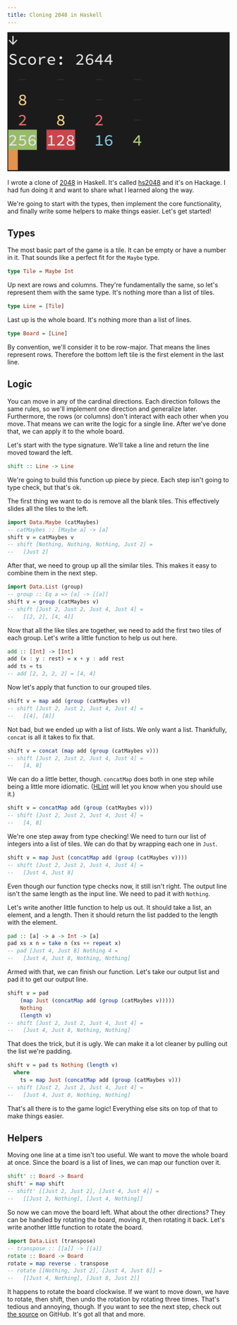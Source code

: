 ```yaml
---
title: Cloning 2048 in Haskell
---
```


![A screenshot of hs2048][1]

I wrote a clone of [2048][2] in Haskell. It's called [hs2048][3] and it's on
Hackage. I had fun doing it and want to share what I learned along the way.

We're going to start with the types, then implement the core functionality, and
finally write some helpers to make things easier. Let's get started!

## Types

The most basic part of the game is a tile. It can be empty or have a number in
it. That sounds like a perfect fit for the `Maybe` type.

``` hs
type Tile = Maybe Int
```

Up next are rows and columns. They're fundamentally the same, so let's
represent them with the same type. It's nothing more than a list of tiles.

``` hs
type Line = [Tile]
```

Last up is the whole board. It's nothing more than a list of lines.

``` hs
type Board = [Line]
```

By convention, we'll consider it to be row-major. That means the lines
represent rows. Therefore the bottom left tile is the first element in the last
line.

## Logic

You can move in any of the cardinal directions. Each direction follows the same
rules, so we'll implement one direction and generalize later. Furthermore, the
rows (or columns) don't interact with each other when you move. That means we
can write the logic for a single line. After we've done that, we can apply it
to the whole board.

Let's start with the type signature. We'll take a line and return the line
moved toward the left.

``` hs
shift :: Line -> Line
```

We're going to build this function up piece by piece. Each step isn't going to
type check, but that's ok.

The first thing we want to do is remove all the blank tiles. This effectively
slides all the tiles to the left.

``` hs
import Data.Maybe (catMaybes)
-- catMaybes :: [Maybe a] -> [a]
shift v = catMaybes v
-- shift [Nothing, Nothing, Nothing, Just 2] =
--   [Just 2]
```

After that, we need to group up all the similar tiles. This makes it easy to
combine them in the next step.

``` hs
import Data.List (group)
-- group :: Eq a => [a] -> [[a]]
shift v = group (catMaybes v)
-- shift [Just 2, Just 2, Just 4, Just 4] =
--   [[2, 2], [4, 4]]
```

Now that all the like tiles are together, we need to add the first two tiles of
each group. Let's write a little function to help us out here.

``` hs
add :: [Int] -> [Int]
add (x : y : rest) = x + y : add rest
add ts = ts
-- add [2, 2, 2, 2] = [4, 4]
```

Now let's apply that function to our grouped tiles.

``` hs
shift v = map add (group (catMaybes v))
-- shift [Just 2, Just 2, Just 4, Just 4] =
--   [[4], [8]]
```

Not bad, but we ended up with a list of lists. We only want a list. Thankfully,
`concat` is all it takes to fix that.

``` hs
shift v = concat (map add (group (catMaybes v)))
-- shift [Just 2, Just 2, Just 4, Just 4] =
--   [4, 8]
```

We can do a little better, though. `concatMap` does both in one step while
being a little more idiomatic. ([HLint][4] will let you know when you should
use it.)

``` hs
shift v = concatMap add (group (catMaybes v)))
-- shift [Just 2, Just 2, Just 4, Just 4] =
--   [4, 8]
```

We're one step away from type checking! We need to turn our list of integers
into a list of tiles. We can do that by wrapping each one in `Just`.

``` hs
shift v = map Just (concatMap add (group (catMaybes v))))
-- shift [Just 2, Just 2, Just 4, Just 4] =
--   [Just 4, Just 8]
```

Even though our function type checks now, it still isn't right. The output line
isn't the same length as the input line. We need to pad it with `Nothing`.

Let's write another little function to help us out. It should take a list, an
element, and a length. Then it should return the list padded to the length with
the element.

``` hs
pad :: [a] -> a -> Int -> [a]
pad xs x n = take n (xs ++ repeat x)
-- pad [Just 4, Just 8] Nothing 4 =
--   [Just 4, Just 8, Nothing, Nothing]
```

Armed with that, we can finish our function. Let's take our output list and pad
it to get our output line.

``` hs
shift v = pad
    (map Just (concatMap add (group (catMaybes v)))))
    Nothing
    (length v)
-- shift [Just 2, Just 2, Just 4, Just 4] =
--   [Just 4, Just 8, Nothing, Nothing]
```

That does the trick, but it is ugly. We can make it a lot cleaner by pulling
out the list we're padding.

``` hs
shift v = pad ts Nothing (length v)
  where
    ts = map Just (concatMap add (group (catMaybes v)))
-- shift [Just 2, Just 2, Just 4, Just 4] =
--   [Just 4, Just 8, Nothing, Nothing]
```

That's all there is to the game logic! Everything else sits on top of that to
make things easier.

## Helpers

Moving one line at a time isn't too useful. We want to move the whole board at
once. Since the board is a list of lines, we can map our function over it.

``` hs
shift' :: Board -> Board
shift' = map shift
-- shift' [[Just 2, Just 2], [Just 4, Just 4]] =
--   [[Just 2, Nothing], [Just 4, Nothing]]
```

So now we can move the board left. What about the other directions? They can be
handled by rotating the board, moving it, then rotating it back. Let's write
another little function to rotate the board.

``` hs
import Data.List (transpose)
-- transpose :: [[a]] -> [[a]]
rotate :: Board -> Board
rotate = map reverse . transpose
-- rotate [[Nothing, Just 2], [Just 4, Just 8]] =
--   [[Just 4, Nothing], [Just 8, Just 2]]
```

It happens to rotate the board clockwise. If we want to move down, we have to
rotate, then shift, then undo the rotation by rotating three times. That's
tedious and annoying, though. If you want to see the next step, check out [the
source][5] on GitHub. It's got all that and more.

[1]: /static/images/2014/04/28/hs2048.png
[2]: https://github.com/gabrielecirulli/2048
[3]: http://hackage.haskell.org/package/hs2048
[4]: http://community.haskell.org/~ndm/hlint/
[5]: https://github.com/tfausak/hs2048
